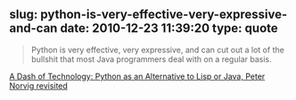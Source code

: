 slug: python-is-very-effective-very-expressive-and-can
date: 2010-12-23 11:39:20
type: quote
---

> Python is very effective, very expressive, and can cut out a lot of the bullshit that most Java programmers deal with on a regular basis.

[A Dash of Technology: Python as an Alternative to Lisp or Java, Peter Norvig revisited](http://dr-josiah.blogspot.com/2010/12/python-as-alternative-to-lisp-or-java.html)
